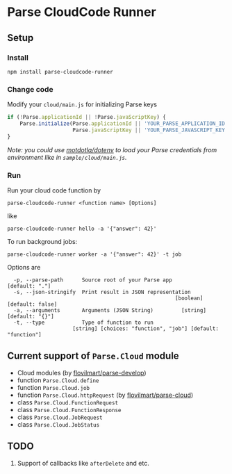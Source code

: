 # Parse CloudCode Runner

## Setup

### Install
```
npm install parse-cloudcode-runner
```

### Change code
Modify your `cloud/main.js` for initializing Parse keys
```javascript
if (!Parse.applicationId || !Parse.javaScriptKey) {
    Parse.initialize(Parse.applicationId || 'YOUR_PARSE_APPLICATION_ID',
                     Parse.javaScriptKey || 'YOUR_PARSE_JAVASCRIPT_KEY');
}
```

_Note: you could use [motdotla/dotenv](https://github.com/motdotla/dotenv)
to load your Parse credentials from environment like in `sample/cloud/main.js`._


### Run
Run your cloud code function by
```
parse-cloudcode-runner <function name> [Options]
```
like
```
parse-cloudcode-runner hello -a '{"answer": 42}'
```

To run background jobs:
```
parse-cloudcode-runner worker -a '{"answer": 42}' -t job
```

Options are
```
  -p, --parse-path      Source root of your Parse app             [default: "."]
  -s, --json-stringify  Print result in JSON representation
                                                      [boolean] [default: false]
  -a, --arguments       Arguments (JSON String)         [string] [default: "{}"]
  -t, --type            Type of function to run
                     [string] [choices: "function", "job"] [default: "function"]
```

## Current support of `Parse.Cloud` module

* Cloud modules (by [flovilmart/parse-develop](https://github.com/flovilmart/parse-develop))
* function `Parse.Cloud.define`
* function `Parse.Cloud.job`
* function `Parse.Cloud.httpRequest` (by [flovilmart/parse-cloud](https://github.com/flovilmart/parse-cloud))
* class `Parse.Cloud.FunctionRequest`
* class `Parse.Cloud.FunctionResponse`
* class `Parse.Cloud.JobRequest`
* class `Parse.Cloud.JobStatus`

## TODO

1. Support of callbacks like `afterDelete` and etc.
